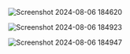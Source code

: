 ![Screenshot 2024-08-06 184620](https://github.com/user-attachments/assets/e5eac24b-0c9f-41d9-b2df-207527b17f33)

![Screenshot 2024-08-06 184923](https://github.com/user-attachments/assets/a7875dd1-b6e8-4f35-942c-ce0c2c40605b)

![Screenshot 2024-08-06 184947](https://github.com/user-attachments/assets/aebca6a4-a436-426a-9f22-5957b9cbde84)
